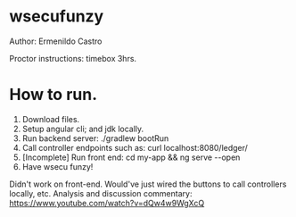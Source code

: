 # wsecufunzy
Author: Ermenildo Castro


Proctor instructions: timebox 3hrs.

# How to run.
1. Download files.
2. Setup angular cli; and jdk locally.
3. Run backend server: ./gradlew bootRun
4. Call controller endpoints such as:  curl localhost:8080/ledger/
5. [Incomplete] Run front end: cd my-app && ng serve --open
6. Have wsecu funzy!


Didn't work on front-end. Would've just wired the buttons to call controllers locally, etc.
Analysis and discussion commentary: https://www.youtube.com/watch?v=dQw4w9WgXcQ
